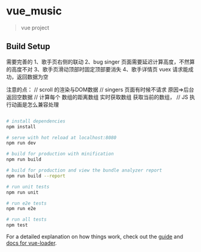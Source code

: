 # vue_music

> vue project

## Build Setup
需要完善的
  1、歌手页右侧的联动
  2、bug singer 页面需要延迟计算高度，不然算的高度不对
  3、歌手页滑动顶部时固定顶部要消失
  4、歌手详情页 vuex 请求能成功，返回数据为空



注意的点：
// scroll 的渲染与DOM数据
// singers 页面有时候不请求 原因=>后台返回空数据
// 计算每个 数组的距离数组 实时获取数组 获取当前的数组，
// JS 执行动画是怎么兼容处理


``` bash

# install dependencies
npm install

# serve with hot reload at localhost:8080
npm run dev

# build for production with minification
npm run build

# build for production and view the bundle analyzer report
npm run build --report

# run unit tests
npm run unit

# run e2e tests
npm run e2e

# run all tests
npm test
```

For a detailed explanation on how things work, check out the [guide](http://vuejs-templates.github.io/webpack/) and [docs for vue-loader](http://vuejs.github.io/vue-loader).
